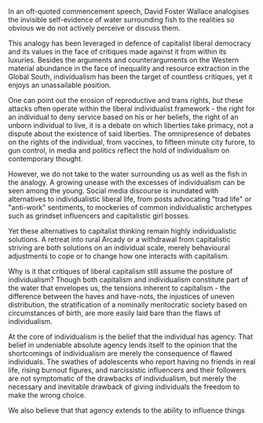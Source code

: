 In an oft-quoted commencement speech, David Foster Wallace analogises the invisible self-evidence of water surrounding fish to the realities so obvious we do not actively perceive or discuss them.

This analogy has been leveraged in defence of capitalist liberal democracy and its values in the face of critiques made against it from within its luxuries. Besides the arguments and counterarguments on the Western material abundance in the face of inequality and resource extraction in the Global South, individualism has been the target of countless critiques, yet it enjoys an unassailable position.

One can point out the erosion of reproductive and trans rights, but these attacks often operate within the liberal individualist framework - the right for an individual to deny service based on his or her beliefs, the right of an unborn individual to live, it is a debate on which liberties take primacy, not a dispute about the existence of said liberties. The omnipresence of debates on the rights of the individual, from vaccines, to fifteen minute city furore, to gun control, in media and politics reflect the hold of individualism on contemporary thought.

However, we do not take to the water surrounding us as well as the fish in the analogy. A growing unease with the excesses of individualism can be seen among the young. Social media discourse is inundated with alternatives to individualistic liberal life, from posts advocating "trad life" or "anti-work" sentiments, to mockeries of common individualistic archetypes such as grindset influencers and capitalistic girl bosses.

Yet these alternatives to capitalist thinking remain highly individualistic solutions. A retreat into rural Arcady or a withdrawal from capitalistic striving are both solutions on an individual scale, merely behavioural adjustments to cope or to change how one interacts with capitalism.

Why is it that critiques of liberal capitalism still assume the posture of individualism? Though both capitalism and individualism constitute part of the water that envelopes us, the tensions inherent to capitalism - the difference between the haves and have-nots, the injustices of uneven distribution, the stratification of a nominally meritocratic society based on circumstances of birth, are more easily laid bare than the flaws of individualism.

At the core of individualism is the belief that the individual has agency. That belief in undeniable absolute agency lends itself to the opinion that the shortcomings of individualism are merely the consequence of flawed individuals. The swathes of adolescents who report having no friends in real life, rising burnout figures, and narcissistic influencers and their followers are not symptomatic of the drawbacks of individualism, but merely the necessary and inevitable drawback of giving individuals the freedom to make the wrong choice.

We also believe that that agency extends to the ability to influence things 